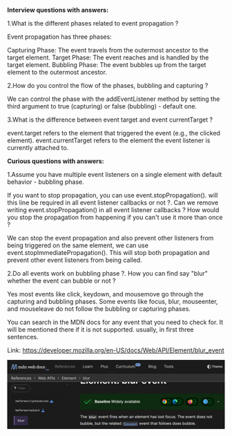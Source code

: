 **Interview questions with answers:**

1.What is the different phases related to event propagation ?

Event propagation has three phases:

Capturing Phase: The event travels from the outermost ancestor to the target element.
Target Phase: The event reaches and is handled by the target element.
Bubbling Phase: The event bubbles up from the target element to the outermost ancestor.

2.How do you control the flow of the phases, bubbling and capturing ?

We can control the phase with the addEventListener method by setting the third argument to true (capturing) or false (bubbling) - default one.

3.What is the difference between event target and event currentTarget ?

event.target refers to the element that triggered the event (e.g., the clicked element).
event.currentTarget refers to the element the event listener is currently attached to.

**Curious questions with answers:**

1.Assume you have multiple event listeners on a single element with default behavior - bubbling phase.

If you want to stop propagation, you can use event.stopPropagation(). will this line be required in all event listener callbacks or not ?. Can we remove writing event.stopPropagation() in all event listener callbacks ? How would you stop the propagation from happening if you can't use it more than once ?

We can stop the event propagation and also prevent other listeners from being triggered on the same element, we can use event.stopImmediatePropagation(). This will stop both propagation and prevent other event listeners from being called.

2.Do all events work on bubbling phase ?.
How you can find say "blur" whether the event can bubble or not ?

Yes most events like click, keydown, and mousemove go through the capturing and bubbling phases.
Some events like focus, blur, mouseenter, and mouseleave do not follow the bubbling or capturing phases.

You can search in the MDN docs for any event that you need to check for. It will be mentioned there if it is not supported. usually, in first three sentences.

Link: https://developer.mozilla.org/en-US/docs/Web/API/Element/blur_event

![blur event mdn doc preview img](blur-event-mdn.png)
